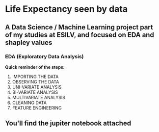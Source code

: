 # Life Expectancy seen by data
## A Data Science / Machine Learning project part of my studies at ESILV, and focused on EDA and shapley values
### EDA (Exploratory Data Analysis)

**Quick reminder of the steps:**

1. IMPORTING THE DATA
2. OBSERVING THE DATA
3. UNI-VARIATE ANALYSIS
4. BI-VARIATE ANALYSIS
5. MULTIVARIATE ANALYSIS
6. CLEANING DATA
7. FEATURE ENGINEERING

## You'll find the jupiter notebook attached

